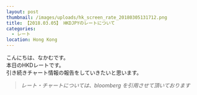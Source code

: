 ```yaml
---
layout: post
thumbnail: /images/uploads/hk_screen_rate_20180305131712.png
title: 【2018.03.05】 HKDJPYのレートについて
categories:
  - レート
location: Hong Kong
---
```

こんにちは、なかむです。  
本日のHKDレートです。  
引き続きチャート情報の報告をしていきたいと思います。

>_レート・チャートについては、bloomberg を引用させて頂いております_

